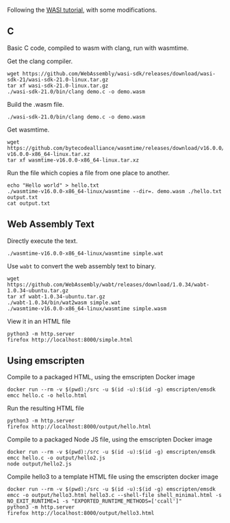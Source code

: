 Following the [WASI tutorial](https://github.com/bytecodealliance/wasmtime/blob/main/docs/WASI-tutorial.md), with some modifications. 


## C

Basic C code, compiled to wasm with clang, run with wasmtime. 

Get the clang compiler. 

    wget https://github.com/WebAssembly/wasi-sdk/releases/download/wasi-sdk-21/wasi-sdk-21.0-linux.tar.gz
    tar xf wasi-sdk-21.0-linux.tar.gz
    ./wasi-sdk-21.0/bin/clang demo.c -o demo.wasm

Build the .wasm file. 

    ./wasi-sdk-21.0/bin/clang demo.c -o demo.wasm

Get wasmtime.

    wget https://github.com/bytecodealliance/wasmtime/releases/download/v16.0.0/wasmtime-v16.0.0-x86_64-linux.tar.xz
    tar xf wasmtime-v16.0.0-x86_64-linux.tar.xz


Run the file which copies a file from one place to another. 

    echo "Hello world" > hello.txt
    ./wasmtime-v16.0.0-x86_64-linux/wasmtime --dir=. demo.wasm ./hello.txt output.txt
    cat output.txt


## Web Assembly Text

Directly execute the text. 

    ./wasmtime-v16.0.0-x86_64-linux/wasmtime simple.wat

Use `wabt` to convert the web assembly text to binary. 

    wget https://github.com/WebAssembly/wabt/releases/download/1.0.34/wabt-1.0.34-ubuntu.tar.gz
    tar xf wabt-1.0.34-ubuntu.tar.gz
    ./wabt-1.0.34/bin/wat2wasm simple.wat
    ./wasmtime-v16.0.0-x86_64-linux/wasmtime simple.wasm

View it in an HTML file

    python3 -m http.server
    firefox http://localhost:8000/simple.html


## Using emscripten

Compile to a packaged HTML, using the emscripten Docker image

    docker run --rm -v $(pwd):/src -u $(id -u):$(id -g) emscripten/emsdk emcc hello.c -o hello.html 

Run the resulting HTML file
    
    python3 -m http.server
    firefox http://localhost:8000/output/hello.html


Compile to a packaged Node JS file, using the emscripten Docker image

    docker run --rm -v $(pwd):/src -u $(id -u):$(id -g) emscripten/emsdk emcc hello.c -o output/hello2.js
    node output/hello2.js

Compile hello3 to a template HTML file using the emscripten docker image 

    docker run --rm -v $(pwd):/src -u $(id -u):$(id -g) emscripten/emsdk emcc -o output/hello3.html hello3.c --shell-file shell_minimal.html -s NO_EXIT_RUNTIME=1 -s "EXPORTED_RUNTIME_METHODS=['ccall']"
    python3 -m http.server
    firefox http://localhost:8000/output/hello3.html

